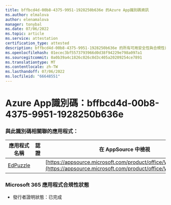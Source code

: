 ```yaml
---
title: bffbcd4d-00b8-4375-9951-1928250b636e 的Azure App識別碼資訊
ms.author: elmalova
author: elenamalova
manager: tonybal
ms.date: 07/06/2022
ms.topic: article
ms.service: attestation
certification_type: attested
description: bffbcd4d-00b8-4375-9951-1928250b636e 的所有可用安全性與合規性資訊。
ms.openlocfilehash: 01ecec3bf5573793966d0d38f94229e798a097a1
ms.sourcegitcommit: 0a0b39a4c1826c026c0d3c405a20209254ce7891
ms.translationtype: MT
ms.contentlocale: zh-TW
ms.lasthandoff: 07/06/2022
ms.locfileid: "66648551"
---
```

# <a name="azure-app-id-bffbcd4d-00b8-4375-9951-1928250b636e"></a>Azure App識別碼：bffbcd4d-00b8-4375-9951-1928250b636e


### <a name="apps-associated-with-this-id"></a>與此識別碼相關聯的應用程式：
| **應用程式名稱** | **認證** | **在 AppSource 中檢視** |
|--------------|---------------|-----------------------|
| [EdPuzzle](../forward/WA200003736.md) |  | [https://appsource.microsoft.com/product/office/WA200003736](https://appsource.microsoft.com/product/office/WA200003736) |

### <a name="microsoft-365-app-compliance-status"></a>Microsoft 365 應用程式合規性狀態
- 發行者證明狀態：已完成
